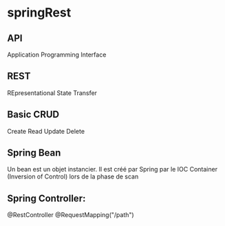 # springRest

## API  
Application Programming Interface  

## REST  
REpresentational State Transfer

## Basic CRUD  
Create
Read
Update
Delete

## Spring Bean  
Un bean est un objet instancier. Il est créé par Spring par le IOC Container (Inversion of Control) lors de la phase de scan

## Spring Controller:
@RestController
@RequestMapping("/path")
